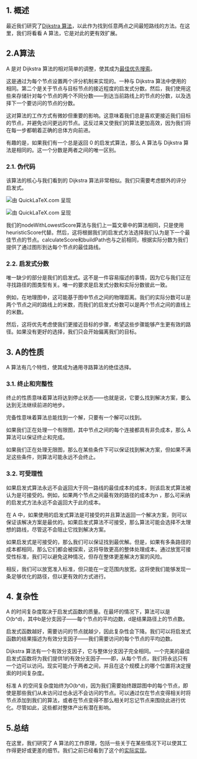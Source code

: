 ## 1. 概述

最近我们研究了[Dijkstra 算法](https://www.baeldung.com/cs/dijkstra)，以此作为找到任意两点之间最短路线的方法。在这里，我们将看看 A 算法，它是对此的更有效扩展。

## 2.A算法

A 是对 Dijkstra 算法的相对简单的调整，使其成为[最佳优先搜索](https://en.wikipedia.org/wiki/Best-first_search)。

这是通过为每个节点设置两个评分机制来实现的。一种与 Dijkstra 算法中使用的相同。第二个是关于节点与目标节点的接近程度的启发式分数。然后，我们使用这些来存储针对每个节点的两个不同分数——到达当前路线上的节点的分数，以及选择下一个要访问的节点的分数。

这对算法的工作方式有微妙但重要的影响。这意味着我们总是喜欢更接近我们目标的节点，并避免访问更远的节点。这反过来又使我们的算法更加高效，因为我们将在每一步都朝着正确的总体方向前进。

有趣的是，如果我们有一个总是返回 0 的启发式算法，那么 A 算法与 Dijkstra 算法是相同的。这一个分数是两者之间的唯一区别。

### 2.1. 伪代码

该算法的核心与我们看到的 Dijkstra 算法非常相似。我们只需要考虑额外的评分启发式。

![由 QuickLaTeX.com 呈现](https://www.baeldung.com/wp-content/ql-cache/quicklatex.com-af025beb1b77475f20998fee481130be_l3.svg)

![由 QuickLaTeX.com 呈现](https://www.baeldung.com/wp-content/ql-cache/quicklatex.com-65542b5c8488df4ff71b8a224d65f9ea_l3.svg)

我们的nodeWithLowestScore算法与我们上一篇文章中的算法相同，只是使用heuristicScore代替。然后，这将根据我们的启发式方法选择我们认为是下一个最佳节点的节点。calculateScore和buildPath也与之前相同，根据实际分数为我们提供了通过图形到达每个节点的最佳路线。

### 2.2. 启发式分数

唯一缺少的部分是我们的启发式。这不是一件容易描述的事情，因为它与我们正在寻找路径的图类型有关。唯一的要求是启发式分数和实际分数彼此一致。

例如，在地理图中，这可能基于图中节点之间的物理距离。我们的实际分数可以是两个节点之间的路线上的米数，而我们的启发式分数可以是两个节点之间的直线上的米数。

然后，这将优先考虑使我们更接近目标的步骤，希望这些步骤能够产生更有效的路径。如果没有更好的选择，我们只会开始偏离我们的目标。

## 3. A的性质

A 算法有几个特性，使其成为通用寻路算法的绝佳选择。

### 3.1. 终止和完整性

终止的性质意味着算法将达到停止状态——也就是说，它要么找到解决方案，要么达到无法继续前进的地步。

完备性意味着算法总能找到一个解，只要有一个解可以找到。

如果我们正在处理一个有限图，其中节点之间的每个连接都具有非负成本，那么 A 算法可以保证终止和完成。

如果我们正在处理无限图，那么在某些条件下可以保证找到解决方案，但如果不满足这些条件，则算法可能永远不会终止。

### 3.2. 可受理性

如果启发式算法永远不会返回大于同一路线的最佳成本的成本，则该启发式算法被认为是可接受的。例如，如果两个节点之间最有效的路径的成本为n ，那么可采纳的启发式方法永远不会返回大于此的成本。

在 A 中，如果使用的启发式算法是可接受的并且算法返回一个解决方案，则可以保证该解决方案是最优的。如果启发式算法不可接受，那么算法可能会选择不太理想的路线，尽管这不会阻止它找到解决方案。

如果启发式是可接受的，那么我们可以保证找到最优解。但是，如果有多条路径的成本都相同，那么它们都会被探索，这将导致更高的整体处理成本。通过放宽可接受性标准，我们可以避免这种情况，但存在整体更差解决方案的风险。

相反，我们可以放宽准入标准，但只能在一定范围内放宽。这将使我们能够发现一条足够优化的路径，但以更有效的方式进行。

## 4. 复杂性

A 的时间复杂度取决于启发式函数的质量。在最坏的情况下，算法可以是O(b^d)，其中b是分支因子——每个节点的平均边数，d是结果路径上的节点数。

启发式函数越好，需要访问的节点就越少，因此复杂性会下降。我们可以将启发式函数的结果描述为有效分支因子——我们需要访问的每个节点的平均边数。

Dijkstra 算法有一个有效分支因子，它与整体分支因子完全相同。一个完美的最佳启发式函数将为我们提供1的有效分支因子——即，从每个节点，我们将永远只有一个边可以访问。现实可能介于两者之间，并且在这个规模上的哪个位置将决定搜索的时间复杂度。

标准 A 的空间复杂度始终为O(b^d)，因为我们需要始终跟踪图中的每个节点，即使是那些我们从未访问过也永远不会访问的节点。可以通过仅在节点变得相关时将节点添加到我们的算法，或者在节点变得不那么相关时忘记节点来围绕此进行优化。尽管如此，这些都对整体产出有潜在影响。

## 5.总结

在这里，我们研究了 A 算法的工作原理，包括一些关于在某些情况下可以使其工作得更好或更差的细节。我们之前已经看到了这个的[实际实现](https://www.baeldung.com/java-a-star-pathfinding)。